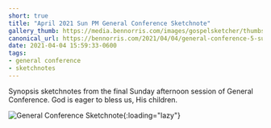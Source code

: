 ```yaml
---
short: true
title: "April 2021 Sun PM General Conference Sketchnote"
gallery_thumb: https://media.bennorris.com/images/gospelsketcher/thumbs/apr-21-5-sun-pm.jpg
canonical_url: https://bennorris.com/2021/04/04/general-conference-5-sun-pm-sketchnote
date: 2021-04-04 15:59:33-0600
tags:
- general conference
- sketchnotes
---
```


Synopsis sketchnotes from the final Sunday afternoon session of General Conference. God is eager to bless us, His children.

![General Conference Sketchnote](https://media.bennorris.com/images/gospelsketcher/general-conference/apr-2021/apr-21-5-sun-pm.jpg){:loading="lazy"}
